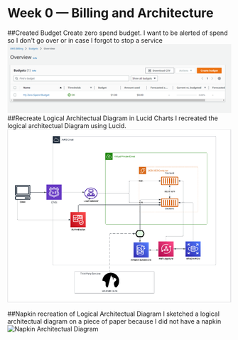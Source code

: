 # Week 0 — Billing and Architecture

##Created Budget
Create zero spend budget.  I want to be alerted of spend so I don't go over or in case I forgot to stop a service
![Creating Budget in AWS](assets/Budget.PNG)
##Recreate Logical Architectual Diagram in Lucid Charts
I recreated the logical architectual Diagram using Lucid. 
![Logical Architectual Diagram](assets/logical_diagram.PNG)


##Napkin recreation of Logical Architectual Diagram
I sketched a logical architectual diagram on a piece of paper because I did not have a napkin
![Napkin Architectual Diagram](assets/Napkin%20diagram.jpg)
